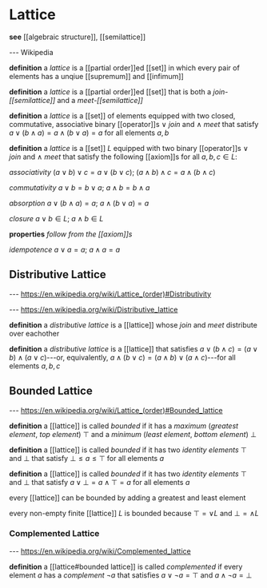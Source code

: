 # Lattice

**see** [[algebraic structure]], [[semilattice]]

--- Wikipedia

**definition** a _lattice_ is a [[partial order]]ed [[set]] in which every pair of elements has a unqiue [[supremum]] and [[infimum]]

**definition** a _lattice_ is a [[partial order]]ed [[set]] that is both a _join-[[semilattice]]_ and a _meet-[[semilattice]]_

**definition** a _lattice_ is a [[set]] of elements equipped with two closed, commutative, associative binary [[operator]]s $\vee$ _join_ and $\wedge$ _meet_ that satisfy $a \vee (b \wedge a) = a \wedge (b \vee a) = a$ for all elements $a, b$

**definition** a _lattice_ is a [[set]] $L$ equipped with two binary [[operator]]s $\vee$ _join_ and $\wedge$ _meet_ that satisfy the following [[axiom]]s for all $a, b, c \in L$:

_associativity_ $(a \vee b) \vee c = a \vee (b \vee c)$; $(a \wedge b) \wedge c = a \wedge (b \wedge c)$

_commutativity_ $a \vee b = b \vee a$; $a \wedge b = b \wedge a$

_absorption_ $a \vee (b \wedge a) = a$; $a \wedge (b \vee a) = a$

_closure_ $a \vee b \in L$; $a \wedge b \in L$

**properties** _follow from the [[axiom]]s_

_idempotence_ $a \vee a = a$; $a \wedge a = a$

## Distributive Lattice

--- <https://en.wikipedia.org/wiki/Lattice_(order)#Distributivity>

--- <https://en.wikipedia.org/wiki/Distributive_lattice>

**definition** a _distributive lattice_ is a [[lattice]] whose _join_ and _meet_ distribute over eachother

**definition** a _distributive lattice_ is a [[lattice]] that satisfies $a \vee (b \wedge c) = (a \vee b) \wedge (a \vee c)$---or, equivalently, $a \wedge (b \vee c) = (a \wedge b) \vee (a \wedge c)$---for all elements $a, b, c$

## Bounded Lattice

--- <https://en.wikipedia.org/wiki/Lattice_(order)#Bounded_lattice>

**definition** a [[lattice]] is called _bounded_ if it has a _maximum_ (_greatest element_, _top element_) $\top$ and a _minimum_ (_least element_, _bottom element_) $\bot$

**definition** a [[lattice]] is called _bounded_ if it has two _identity elements_ $\top$ and $\bot$ that satisfy $\bot \leq a \leq \top$ for all elements $a$

**definition** a [[lattice]] is called _bounded_ if it has two _identity elements_ $\top$ and $\bot$ that satisfy $a \vee \bot = a \wedge \top = a$ for all elements $a$

every [[lattice]] can be bounded by adding a greatest and least element

every non-empty finite [[lattice]] $L$ is bounded because $\top = \vee L$ and $\bot = \wedge L$

### Complemented Lattice

--- <https://en.wikipedia.org/wiki/Complemented_lattice>

**definition** a [[lattice#bounded lattice]] is called _complemented_ if every element $a$ has a _complement_ $\neg a$ that satisfies $a \vee \neg a = \top$ and $a \wedge \neg a = \bot$
